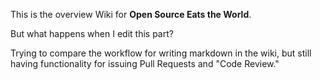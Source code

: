 This is the overview Wiki for **Open Source Eats the World**.

But what happens when I edit this part?


Trying to compare the workflow for writing markdown in the wiki, but still having functionality for issuing Pull Requests and "Code Review."
